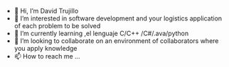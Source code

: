 - 👋 Hi, I’m  David Trujillo
- 👀 I’m interested in  software development and your logistics application of each problem to be solved
- 🌱 I’m currently learning ,el lenguaje C/C++ /C#/.ava/python
- 💞️ I’m looking to collaborate on  an environment of collaborators where you apply knowledge
- 📫 How to reach me ...

<!---
Ledaviid/Ledaviid is a ✨ special ✨ repository because its `README.md` (this file) appears on your GitHub profile.
You can click the Preview link to take a look at your changes.
--->
